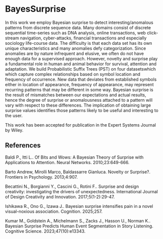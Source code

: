 # BayesSurprise
In this work we employ Bayesian surprise to detect interesting/anomalous patterns from discrete sequence data. Many domains consist of discrete sequential time-series such as DNA analysis, online transactions, web click-stream navigation, cyber-attacks, financial transactions and especially sociology life-course data. The difficulty is that each data set has its own unique characteristics and many anomalies defy categorization. Since anomalies are by nature infrequent and elusive, we often do not have enough data for a supervised approach. However, novelty and surprise play a fundamental role in human and animal behavior for survival, attention and adaptation. We build Probabilistic Suffix Trees (PST) on four datasetswhich which capture complex relationships based on symbol location and frequency of occurrence.  New data that deviates from established symbols either in location of appearance, frequency of appearance, may represent recurring patterns that may be different in some way. Bayesian surprise is the result of mismatches between our expectations and actual results, hence the degree of surprise or anomalousness attached to a pattern will vary with respect to these differences. The implication of obtaining large surprise values identifies those patterns likely to be useful and interesting to the user. 

This work has been accepted for publication in the Expert Systems Journal by Wiley.

## References

Baldi P., Itti L.. Of Bits and Wows: A Bayesian Theory of Surprise with Applications to Attention. Neural Networks.
2010;23:649-666.

Barto Andrew, Mirolli Marco, Baldassarre Gianluca. Novelty or Surprise?. Frontiers in Psychology. 2013;4:907.

Becattini N., Borgianni Y., Cascini G., Rotini F.. Surprise and design creativity: investigating the drivers of unexpectedness.
International Journal of Design Creativity and Innovation. 2017;5(1-2):29-47.

Ishikawa R., Ono G., Izawa J.. Bayesian surprise intensifies pain in a novel visual-noxious association. Cognition. 2025;257.

Kumar M., Goldstein A., Michelmann S., Zacks J., Hasson U., Norman K.. Bayesian Surprise Predicts Human Event
Segmentation in Story Listening. Cognitive Science. 2023;47(10):e13343.

